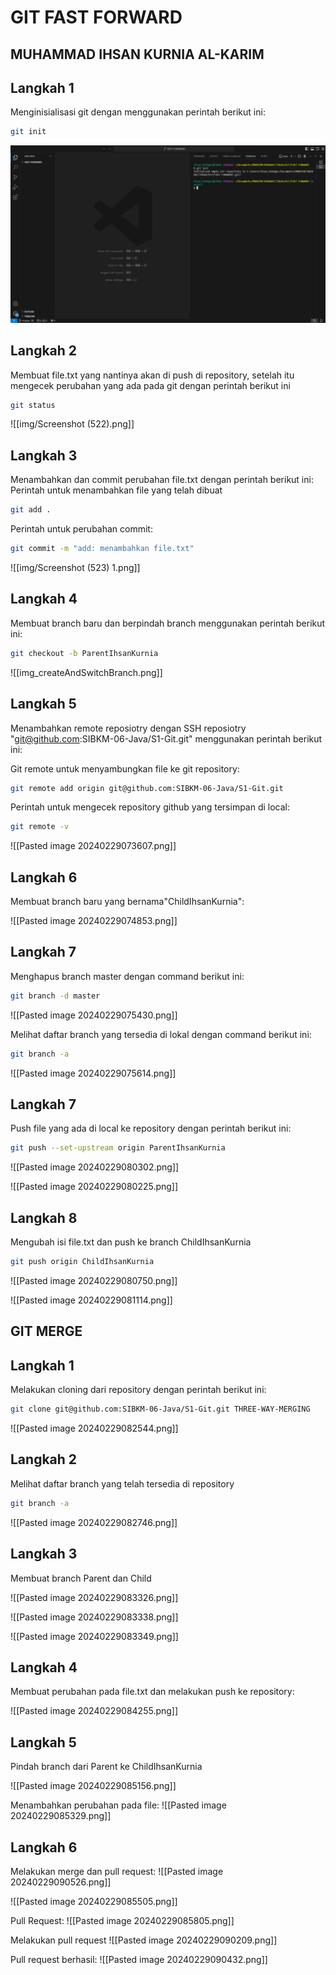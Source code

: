 # GIT FAST FORWARD 

## MUHAMMAD IHSAN KURNIA AL-KARIM

## Langkah 1
Menginisialisasi git dengan menggunakan perintah berikut ini:

```bash
git init
```

![Alt Text](./img/Screenshot%20(520).png)

## Langkah 2
Membuat file.txt yang nantinya akan di push di repository, setelah itu mengecek perubahan yang ada pada git dengan perintah berikut ini

```bash
git status
```

![[img/Screenshot (522).png]]

## Langkah 3
Menambahkan dan commit perubahan file.txt dengan perintah berikut ini:
Perintah untuk menambahkan file yang telah dibuat
```bash
git add .
```

Perintah untuk perubahan commit:
```bash
git commit -m "add: menambahkan file.txt"
```

![[img/Screenshot (523) 1.png]]

## Langkah 4
Membuat branch baru dan berpindah branch menggunakan perintah berikut ini:
```bash
git checkout -b ParentIhsanKurnia
```
![[img_createAndSwitchBranch.png]]

## Langkah 5
Menambahkan remote reposiotry dengan SSH reposiotry "git@github.com:SIBKM-06-Java/S1-Git.git" menggunakan perintah berikut ini:

Git remote untuk menyambungkan file ke git repository:
```bash
git remote add origin git@github.com:SIBKM-06-Java/S1-Git.git
```

Perintah untuk mengecek repository github yang tersimpan di local:
```bash
git remote -v
```

![[Pasted image 20240229073607.png]]

## Langkah 6 
Membuat branch baru yang bernama"ChildIhsanKurnia":

![[Pasted image 20240229074853.png]]



## Langkah 7 
Menghapus branch master dengan command berikut ini:
```bash
git branch -d master
```

![[Pasted image 20240229075430.png]]

Melihat daftar branch yang tersedia di lokal dengan command berikut ini:
```bash
git branch -a
```
![[Pasted image 20240229075614.png]]


## Langkah 7

Push file yang ada di local ke repository dengan perintah berikut ini:

```bash
git push --set-upstream origin ParentIhsanKurnia
```

![[Pasted image 20240229080302.png]]

![[Pasted image 20240229080225.png]]

## Langkah 8 
Mengubah isi file.txt dan push ke branch ChildIhsanKurnia

```bash
git push origin ChildIhsanKurnia
```

![[Pasted image 20240229080750.png]]

![[Pasted image 20240229081114.png]]



## GIT MERGE

## Langkah 1

Melakukan cloning dari repository dengan perintah berikut ini:

```bash
git clone git@github.com:SIBKM-06-Java/S1-Git.git THREE-WAY-MERGING
```
![[Pasted image 20240229082544.png]]

## Langkah 2

Melihat daftar branch yang telah tersedia di repository

```bash
git branch -a
```

![[Pasted image 20240229082746.png]]

## Langkah 3

Membuat branch Parent dan Child

![[Pasted image 20240229083326.png]]

![[Pasted image 20240229083338.png]]

![[Pasted image 20240229083349.png]]


## Langkah 4

Membuat perubahan pada file.txt dan melakukan push ke repository:

![[Pasted image 20240229084255.png]]


## Langkah 5
Pindah branch dari Parent ke ChildIhsanKurnia

![[Pasted image 20240229085156.png]]

Menambahkan perubahan pada file:
![[Pasted image 20240229085329.png]]


## Langkah 6 

Melakukan merge dan pull request:
![[Pasted image 20240229090526.png]]


![[Pasted image 20240229085505.png]]


Pull Request:
![[Pasted image 20240229085805.png]]


Melakukan pull request
![[Pasted image 20240229090209.png]]


Pull request berhasil:
![[Pasted image 20240229090432.png]]
